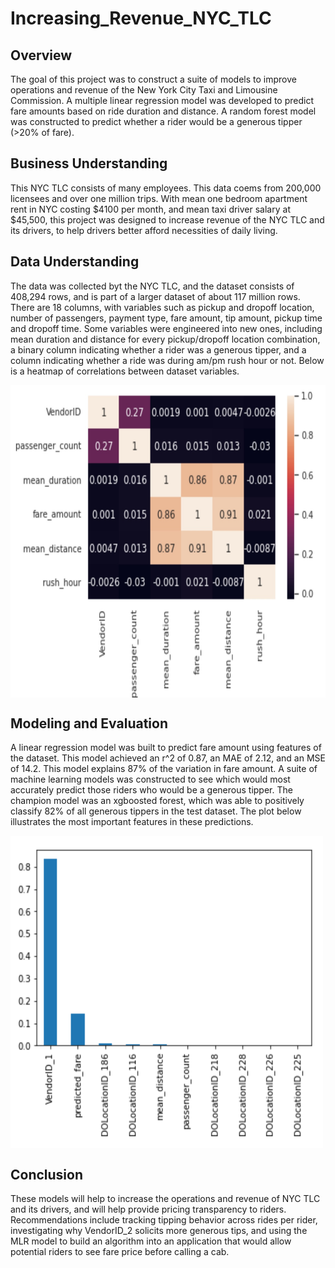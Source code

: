 # Increasing_Revenue_NYC_TLC

## Overview
The goal of this project was to construct a suite of models to improve operations and revenue of the New York City Taxi and Limousine Commission. A multiple linear regression model was developed to predict fare amounts based on ride duration and distance. A random forest model was constructed to predict whether a rider would be a generous tipper (>20% of fare). 

## Business Understanding
This NYC TLC consists of many employees. This data coems from 200,000 licensees and over one million trips. With mean one bedroom apartment rent in NYC costing $4100 per month, and mean taxi driver salary at $45,500, this project was designed to increase revenue of the NYC TLC and its drivers, to help drivers better afford necessities of daily living. 

## Data Understanding
The data was collected byt the NYC TLC, and the dataset consists of 408,294 rows, and is part of a larger dataset of about 117 million rows. There are 18 columns, with variables such as pickup and dropoff location, number of passengers, payment type, fare amount, tip amount, pickup time and dropoff time. Some variables were engineered into new ones, including mean duration and distance for every pickup/dropoff location combination, a binary column indicating whether a rider was a generous tipper, and a column indicating whether a ride was during am/pm rush hour or not. Below is a heatmap of correlations between dataset variables.

<img src="https://github.com/bjkoewler/Increasing_Revenue_NYC_TLC/blob/main/images/variable_heatmap.png" align="center" height="500" width="650">

## Modeling and Evaluation
A linear regression model was built to predict fare amount using features of the dataset. This model achieved an r^2 of 0.87, an MAE of 2.12, and an MSE of 14.2. This model explains 87% of the variation in fare amount. A suite of machine learning models was constructed to see which would most accurately predict those riders who would be a generous tipper. The champion model was an xgboosted forest, which was able to positively classify 82% of all generous tippers in the test dataset. The plot below illustrates the most important features in these predictions.

<img src="https://github.com/bjkoewler/Increasing_Revenue_NYC_TLC/blob/main/images/feature_importances.png" align="center" height="500" width="500">

## Conclusion
These models will help to increase the operations and revenue of NYC TLC and its drivers, and will help provide pricing transparency to riders. Recommendations include tracking tipping behavior across rides per rider, investigating why VendorID_2 solicits more generous tips, and using the MLR model to build an algorithm into an application that would allow potential riders to see fare price before calling a cab.
